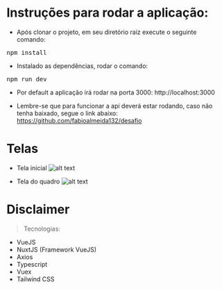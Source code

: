 # Instruções para rodar a aplicação:

* Após clonar o projeto, em seu diretório raiz execute o seguinte comando:
<pre>npm install</pre>

* Instalado as dependências, rodar o comando:
<pre>npm run dev</pre>

* Por default a aplicação irá rodar na porta 3000: http://localhost:3000

* Lembre-se que para funcionar a api deverá estar rodando, caso não tenha baixado, segue o link abaixo:
https://github.com/fabioalmeida132/desafio

# Telas

* Tela inicial
![alt text](https://i.imgur.com/CeT8rKB.png "Imagem da tela principal, contendo os quadros.")

* Tela do quadro
![alt text](https://i.imgur.com/ttfH5Ox.png "Imagem da do quadro, contendo as tarefas e subtarefas.")

# Disclaimer

> Tecnologias:

* VueJS
* NuxtJS (Framework VueJS)
* Axios
* Typescript
* Vuex
* Tailwind CSS
